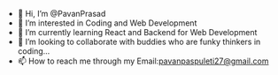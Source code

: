- 👋 Hi, I’m @PavanPrasad
- 👀 I’m interested in Coding and Web Development
- 🌱 I’m currently learning React and Backend for Web Development
- 💞️ I’m looking to collaborate with buddies who are funky thinkers in coding...
- 📫 How to reach me through my Email:pavanpaspuleti27@gmail.com

<!---
Pavancodeseeker/Pavancodeseeker is a ✨ special ✨ repository because its `README.md` (this file) appears on your GitHub profile.
You can click the Preview link to take a look at your changes.
--->
